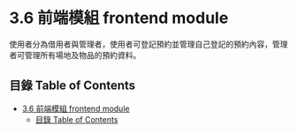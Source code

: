 # 3.6 前端模組 frontend module
使用者分為借用者與管理者，使用者可登記預約並管理自己登記的預約內容，管理者可管理所有場地及物品的預約資料。  

## 目錄 Table of Contents
- [3.6 前端模組 frontend module](#36-前端模組-frontend-module)
  - [目錄 Table of Contents](#目錄-table-of-contents)

